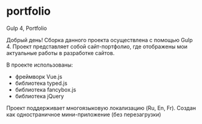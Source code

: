 # portfolio
Gulp 4, Portfolio


Добрый день!
Сборка данного проекта осуществлена с помощью Gulp 4. 
Проект представляет собой сайт-портфолио, где отображены мои актуальные работы в разработке сайтов.

В проекте использованы:
- фреймворк Vue.js
- библиотека typed.js
- библиотека fancybox.js
- библиотека jQuery

Проект поддерживает многоязыковую локализацию (Ru, En, Fr). 
Создан как одностраничное мини-приложение (без перезагрузки)

